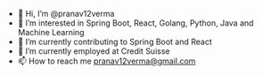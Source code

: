 - 👋 Hi, I’m @pranav12verma
- 👀 I’m interested in Spring Boot, React, Golang, Python, Java and Machine Learning
- 🌱 I’m currently contributing to Spring Boot and React
- 💞️ I’m currently employed at Credit Suisse
- 📫 How to reach me pranav12verma@gmail.com

<!---
pranav12verma/pranav12verma is a ✨ special ✨ repository because its `README.md` (this file) appears on your GitHub profile.
You can click the Preview link to take a look at your changes.
--->
